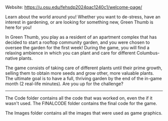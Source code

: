 Website: https://u.osu.edu/fehsdp2024pac1240c1/welcome-page/

Learn about the world around you!
Whether you want to de-stress, have an interest in gardening, or are looking for something new, Green Thumb is here for you!

In Green Thumb, you play as a resident of an apartment complex that has decided to start a rooftop community garden, and you were chosen to oversee the garden for the first week! During the game, you will find a relaxing ambience in which you can plant and care for different Columbus-native plants.

The game consists of  taking care of different plants until their prime growth, selling them to obtain more seeds and grow other, more valuable plants. The ultimate goal is to have a full, thriving garden by the end of the in-game month (2 real-life minutes). Are you up for the challenge?


----------------------------------------------------------------------------------
The Code folder contains all the code that was worked on, even the if it wasn't used. The FINALCODE folder contains the final code for the game.

The Images folder contains all the images that were used as game graphics.
